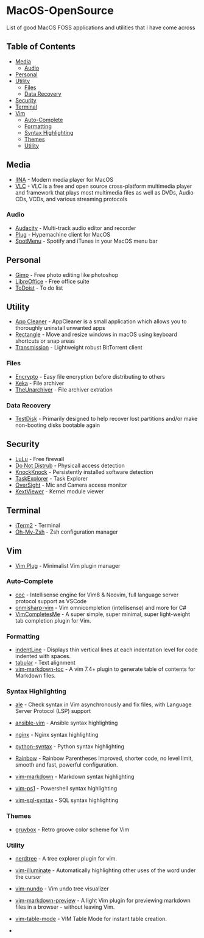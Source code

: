 # MacOS-OpenSource
List of good MacOS FOSS applications and utilities that I have come across

## Table of Contents

* [Media](#media)
   * [Audio](#audio)
* [Personal](#personal)
* [Utility](#utility)
   * [Files](#files)
   * [Data Recovery](#data-recovery)
* [Security](#security)
* [Terminal](#terminal)
* [Vim](#vim)
   * [Auto-Complete](#auto-complete)
   * [Formatting](#formatting)
   * [Syntax Highlighting](#syntax-highlighting)
   * [Themes](#themes)
   * [Utility](#utility-1)

## Media 

- [IINA](https://iina.io/) - Modern media player for MacOS
- [VLC](https://www.videolan.org/vlc/index.html) - VLC is a free and open source cross-platform multimedia player and framework that plays most multimedia files as well as DVDs, Audio CDs, VCDs, and various streaming protocols

### Audio

- [Audacity](https://www.audacityteam.org/download/mac/) - Multi-track audio editor and recorder
- [Plug](https://www.plugformac.com/) - Hypemachine client for MacOS
- [SpotMenu](https://kmikiy.github.io/SpotMenu/) - Spotify and iTunes in your MacOS menu bar

## Personal 

- [Gimp](https://www.gimp.org/) - Free photo editing like photoshop
- [LibreOffice](https://www.libreoffice.org/) - Free office suite
- [ToDoist](https://todoist.com/downloads/mac?lang=en) - To do list

## Utility

- [App Cleaner](https://freemacsoft.net/appcleaner/) - AppCleaner is a small application which allows you to thoroughly uninstall unwanted apps
- [Rectangle](https://rectangleapp.com/) - Move and resize windows in macOS using keyboard shortcuts or snap areas
- [Transmission](https://transmissionbt.com/download/) - Lightweight robust BitTorrent client

### Files
- [Encrypto](https://macpaw.com/encrypto) - Easy file encryption before distributing to others
- [Keka](https://www.keka.io/en/) - File archiver
- [TheUnarchiver](https://theunarchiver.com/) - File archiver extration


### Data Recovery

- [TestDisk](https://www.cgsecurity.org/wiki/TestDisk) - Primarily designed to help recover lost partitions and/or make non-booting disks bootable again

## Security 

- [LuLu](https://objective-see.com/products/lulu.html) - Free firewall
- [Do Not Distrub](https://objective-see.com/products/dnd.html) - Physicall access detection
- [KnockKnock](https://objective-see.com/products/knockknock.html) - Persistently installed software detection
- [TaskExplorer](https://objective-see.com/products/taskexplorer.html) - Task Explorer
- [OverSight](https://objective-see.com/products/oversight.html) - Mic and Camera access monitor
- [KextViewer](https://objective-see.com/products/kextviewr.html) - Kernel module viewer

## Terminal 

- [iTerm2](https://www.iterm2.com/) - Terminal 
- [Oh-My-Zsh](https://ohmyz.sh/) - Zsh configuration manager

## Vim

- [Vim Plug](https://github.com/junegunn/vim-plug) - Minimalist Vim plugin manager

### Auto-Complete

- [coc](https://github.com/neoclide/coc.nvim) -  Intellisense engine for Vim8 & Neovim, full language server protocol support as VSCode 
- [onmisharp-vim](https://github.com/OmniSharp/omnisharp-vim) -  Vim omnicompletion (intellisense) and more for C# 
- [VimCompletesMe](https://github.com/ajh17/VimCompletesMe) - A super simple, super minimal, super light-weight tab completion plugin for Vim.

### Formatting

- [indentLine](https://github.com/Yggdroot/indentLine) - Displays thin vertical lines at each indentation level for code indented with spaces.
- [tabular](https://github.com/godlygeek/tabular) - Text alignment
- [vim-markdown-toc](https://github.com/mzlogin/vim-markdown-toc) - A vim 7.4+ plugin to generate table of contents for Markdown files.

### Syntax Highlighting

- [ale](https://github.com/dense-analysis/ale) -  Check syntax in Vim asynchronously and fix files, with Language Server Protocol (LSP) support 
- [ansible-vim](https://github.com/pearofducks/ansible-vim) - Ansible syntax highlighting
- [nginx](https://github.com/chr4/nginx.vim) - Nginx syntax highlighting
- [python-syntax](https://github.com/vim-python/python-syntax) - Python syntax highlighting
- [Rainbow](https://github.com/luochen1990/rainbow) - Rainbow Parentheses Improved, shorter code, no level limit, smooth and fast, powerful configuration. 

- [vim-markdown](https://github.com/plasticboy/vim-markdown) - Markdown syntax highlighting
- [vim-ps1](https://github.com/PProvost/vim-ps1) - Powershell syntax highlighting
- [vim-sql-syntax](https://github.com/shmup/vim-sql-syntax) - SQL syntax highlighting

### Themes

- [gruvbox](https://github.com/morhetz/gruvbox) -  Retro groove color scheme for Vim 

### Utility

- [nerdtree](https://github.com/preservim/nerdtree) -  A tree explorer plugin for vim. 
- [vim-illuminate](https://github.com/RRethy/vim-illuminate) - Automatically highlighting other uses of the word under the cursor 
- [vim-nundo](https://github.com/simnalamburt/vim-mundo) - Vim undo tree visualizer 
- [vim-markdown-preview](https://github.com/JamshedVesuna/vim-markdown-preview) -  A light Vim plugin for previewing markdown files in a browser - without leaving Vim. 
- [vim-table-mode](https://github.com/dhruvasagar/vim-table-mode) -  VIM Table Mode for instant table creation. 

- []()
